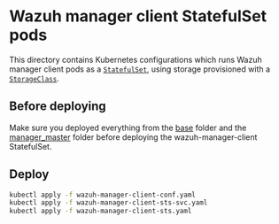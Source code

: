 # Wazuh manager client StatefulSet pods
This directory contains Kubernetes configurations which runs Wazuh manager client pods as a [`StatefulSet`](https://kubernetes.io/docs/concepts/workloads/controllers/statefulset/), using storage provisioned with a [`StorageClass`](https://kubernetes.io/docs/concepts/storage/storage-classes/).

## Before deploying
Make sure you deployed everything from the [base](../base) folder and the [manager_master](../manager_master) folder before deploying the wazuh-manager-client StatefulSet.

## Deploy
```BASH
kubectl apply -f wazuh-manager-client-conf.yaml
kubectl apply -f wazuh-manager-client-sts-svc.yaml
kubectl apply -f wazuh-manager-client-sts.yaml
```
